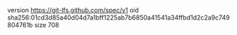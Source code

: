version https://git-lfs.github.com/spec/v1
oid sha256:01cd3d85a40d04d7a1bff1225ab7b6850a41541a34ffbd1d2c2a9c749804761b
size 708
